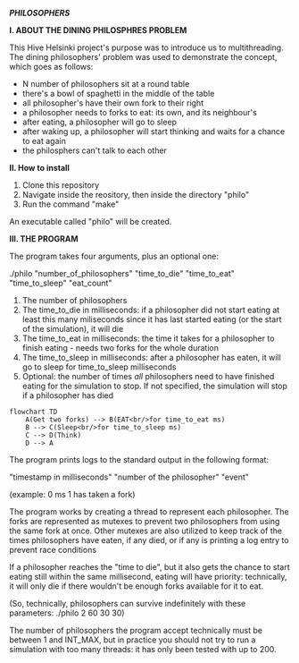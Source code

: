***PHILOSOPHERS***

**I. ABOUT THE DINING PHILOSPHRES PROBLEM**

This Hive Helsinki project's purpose was to introduce us to multithreading. The dining philosophers' problem was used to demonstrate the concept, which goes as follows:

- N number of philosophers sit at a round table
- there's a bowl of spaghetti in the middle of the table
- all philosopher's have their own fork to their right
- a philosopher needs to forks to eat: its own, and its neighbour's
- after eating, a philosopher will go to sleep
- after waking up, a philosopher will start thinking and waits for a chance to eat again
- the philosphers can't talk to each other

**II. How to install**

1. Clone this repository
2. Navigate inside the reository, then inside the directory "philo"
3. Run the command "make"

An executable called "philo" will be created.

**III. THE PROGRAM**

The program takes four arguments, plus an optional one:

./philo "number_of_philosophers" "time_to_die" "time_to_eat" "time_to_sleep" "eat_count"

1. The number of philosophers
2. The time_to_die in milliseconds: if a philosopher did not start eating at least this many miliseconds since it has last started eating (or the start of the simulation), it will die
3. The time_to_eat in milliseconds: the time it takes for a philosopher to finish eating - needs two forks for the whole duration
4. The time_to_sleep in milliseconds: after a philosopher has eaten, it will go to sleep for time_to_sleep milliseconds
5. Optional: the number of times *all* philosophers need to have finished eating for the simulation to stop. If not specified, the simulation will stop if a philosopher has died

```mermaid
flowchart TD
    A(Get two forks) --> B(EAT<br/>for time_to_eat ms)
    B --> C(Sleep<br/>for time_to_sleep ms)
    C --> D(Think)
    D --> A
```

The program prints logs to the standard output in the following format:

"timestamp in milliseconds" "number of the philosopher" "event"

(example: 0 ms 1 has taken a fork)

The program works by creating a thread to represent each philosopher. The forks are represented as mutexes to prevent two philosophers from using the same fork at once.
Other mutexes are also utilized to keep track of the times philosophers have eaten, if any died, or if any is printing a log entry to prevent race conditions

If a philosopher reaches the "time to die", but it also gets the chance to start eating still within the same millisecond, eating will have priority: technically, it will only die if there wouldn't be enough forks available for it to eat.

(So, technically, philosophers can survive indefinitely with these parameters: ./philo 2 60 30 30)

The number of philosophers the program accept technically must be between 1 and INT_MAX, but in practice you should not try to run a simulation with too many threads: it has only been tested with up to 200.

